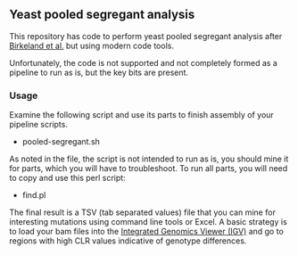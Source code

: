 ## Yeast pooled segregant analysis

This repository has code to perform yeast pooled segregant analysis after
[Birkeland et al.](https://academic.oup.com/genetics/article/186/4/1127/6063702?login=false)
but using modern code tools.

Unfortunately, the code is not supported and not completely formed as a pipeline to run as is, but the key bits are present.

### Usage

Examine the following script
and use its parts to finish assembly of your pipeline scripts.
- pooled-segregant.sh

As noted in the file, the script is not intended to run as is, 
you should mine it for parts, which you will have to troubleshoot.
To run all parts, you will need to copy and use this perl script:
- find.pl

The final result is a TSV (tab separated values) file that you 
can mine for interesting mutations using command line tools or Excel.
A basic strategy is to load your bam files into the 
[Integrated Genomics Viewer (IGV)](https://software.broadinstitute.org/software/igv/)
and go to regions with high CLR values indicative of genotype differences. 
